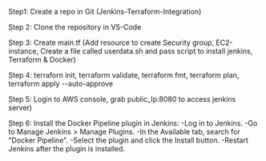 Step1: Create a repo in Git (Jenkins-Terraform-Integration)

Step 2: Clone the repository in VS-Code

Step 3: Create main.tf (Add resource to create Security group, EC2-instance, Create a file called userdata.sh and pass script to install jenkins, Terraform & Docker)

Step 4: terraforn init, terraform validate, terraform fmt, terraform plan, terraform apply --auto-approve

Step 5: Login to AWS console, grab public_Ip:8080 to access jenkins server)

Step 6: Install the Docker Pipeline plugin in Jenkins:
        -Log in to Jenkins.
        -Go to Manage Jenkins > Manage Plugins.
        -In the Available tab, search for "Docker Pipeline".
        -Select the plugin and click the Install button.
        -Restart Jenkins after the plugin is installed.

